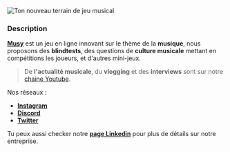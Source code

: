 ![Ton nouveau terrain de jeu musical](https://github.com/musy-app/.github/raw/master/musy-banner-primary.jpg)

### Description

**[Musy](https://musy.app/)** est un jeu en ligne innovant sur le thème de la **musique**, nous proposons des **blindtests**, des questions de **culture musicale** mettant en compétitions les joueurs, et d'autres mini-jeux.

> De **l'actualité musicale**, du **vlogging** et des **interviews** sont sur notre [chaine Youtube](https://youtube.com/@musyapp).

Nos réseaux :

- **[Instagram](https://instagram.com/musy_app)**
- **[Discord](https://discord.gg/UbYgZxT9P9)**
- **[Twitter](https://twitter.com/musyapp)**

Tu peux aussi checker notre **[page Linkedin](https://www.linkedin.com/company/musyapp)** pour plus de détails sur notre entreprise.
